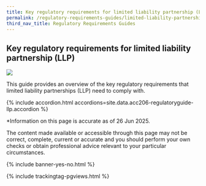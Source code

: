 ```yaml
---
title: Key regulatory requirements for limited liability partnership (LLP)
permalink: /regulatory-requirements-guides/limited-liability-partnership-LLP
third_nav_title: Regulatory Requirements Guides
---
```


## Key regulatory requirements for limited liability partnership (LLP)

<img src="/images/grow/regulatory%20guides/regulatoryguides_llp.png" aria-hidden=true>

This guide provides an overview of the key regulatory requirements that limited liability partnerships (LLP) need to comply with. 

{% include accordion.html accordions=site.data.acc206-regulatoryguide-llp.accordion %}

*Information on this page is accurate as of 26 Jun 2025.

The content made available or accessible through this page may not be correct, complete, current or accurate and you should perform your own checks or obtain professional advice relevant to your particular circumstances.

{% include banner-yes-no.html %}

<script src="/jquery/jquery.min.js"></script>
<script src="/jquery/bp-menu-new-tab.js"></script>
{% include trackingtag-pgviews.html %}
